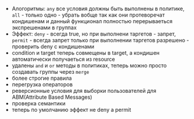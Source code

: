 
* Алогоритмы: `any` все условия должны быть выполнены в политике, `all` - только одно - убрать вобще так как они протеворечат кондишенам и данный функционал полностью перерываеться экспрешенами в группах
* Эффект: `deny` - всегда true, но при выполнени таргетов - запрет, `permit` - всегда запрет только при выполнении таргетов разрешено - проверить deny  c кондишенами
* condition и target теперь совмещены в target, а кондишен автоматически получаеться из resource
* удалены `and` и `or` методы в политиках, теперь можно просто создавать группы через `merge`
* более строгие правила
* перегрузка операторов
* реверсионные условия для выборки пользователей для ABM(Attribute Based Messages)
* проверка семантики
* теперь по умолчанию эффект не deny а permit

